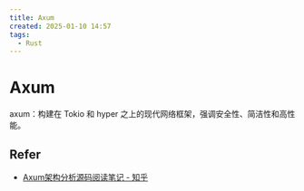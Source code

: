 ```yaml
---
title: Axum
created: 2025-01-10 14:57
tags:
  - Rust
---
```



<!-- markdownlint-disable MD025 -->

# Axum

axum：构建在 Tokio 和 hyper 之上的现代网络框架，强调安全性、简洁性和高性能。

## Refer

- [Axum架构分析源码阅读笔记 - 知乎](https://zhuanlan.zhihu.com/p/14233666379)
